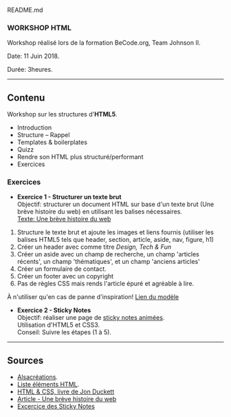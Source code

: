 README.md 

### WORKSHOP HTML  

Workshop réalisé lors de la formation BeCode.org, Team Johnson II.  

Date: 11 Juin 2018.   

Durée: 3heures. 

---

## Contenu  

Workshop sur les structures d'**HTML5**.
* Introduction
* Structure – Rappel
* Templates & boilerplates
* Quizz
* Rendre son HTML plus structuré/performant
* Exercices 

### Exercices

* **Exercice 1 - Structurer un texte brut**   
Objectif: structurer un document HTML sur base d'un texte brut (Une brève histoire du web) en utilisant les balises nécessaires.  
[Texte: Une brève histoire du web](https://github.com/CharlotteTusset/Workshop-HTML/blob/master/Exercices/Une%20br%C3%A8ve%20histoire%20du%20web/Structuremoi.html)
1. Structure le texte brut et ajoute les images et liens fournis (utiliser les balises HTML5 tels que header, section, article, aside, nav, figure, h1)
2. Créer un header avec comme titre *Design, Tech & Fun*
3. Créer un aside avec un champ de recherche, un champ 'articles récents', un champ 'thématiques', et un champ 'anciens articles'
4. Créer un formulaire de contact. 
5. Créer un footer avec un copyright
6. Pas de règles CSS mais rends l'article épuré et agréable à lire.  

À n'utiliser qu'en cas de panne d'inspiration! [Lien du modèle](https://blog.apptitude.ch/2016/10/une-histoire-du-web/)   

* **Exercice 2 - Sticky Notes**  
Objectif: réaliser une page de [sticky notes animées](https://cdn.tutsplus.com/net/uploads/legacy/771_sticky/step5.html).  
Utilisation d'HTML5 et CSS3.  
Conseil: Suivre les étapes (1 à 5).    

---

## Sources  

* [Alsacréations](https://www.alsacreations.com/tutoriels/). 
* [Liste éléments HTML](https://simon.html5.org/html-elements).
* [HTML & CSS, livre de Jon Duckett](http://www.wufai.edu.tw/%E7%B6%B2%E9%A0%81%E6%8A%80%E8%A1%93%E4%B8%AD%E5%BF%83/datasheet/HTML%20and%20CSS%20design%20and%20build%20websites.pdf)
* [Article - Une brève histoire du web](https://blog.apptitude.ch/2016/10/une-histoire-du-web/)
* [Excercice des Sticky Notes](https://code.tutsplus.com/tutorials/create-a-sticky-note-effect-in-5-easy-steps-with-css3-and-html5--net-13934
)
